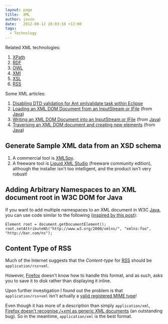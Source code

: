 ```yaml
---
layout: page
title:  XML
author: jevon
date:   2012-08-12 20:03:18 +12:00
tags:
  - Technology
---
```


Related XML technologies:

1. [XPath](xpath.md)
1. [RDF](rdf.md)
1. [OWL](owl.md)
1. [XMI](xmi.md)
1. [XSL](xsl.md)
1. [RSS](rss.md)

Some XML articles:

1. [Disabling DTD validation for Ant xmlvalidate task within Eclipse](disabling-dtd-validation-for-ant-xmlvalidate-task-within-eclipse.md)
1. <a href="http://code.google.com/p/iaml/source/browse/branches/2008-11-versioning/org.openiaml.model.diagram.custom/src/org/openiaml/model/diagram/custom/actions/MigrateModelAction.java?spec=svn337&r=337#189">Loading an XML DOM Document from an InputStream or IFile</a> (from [Java](java.md))
1. <a href="http://code.google.com/p/iaml/source/browse/branches/2008-11-versioning/org.openiaml.model.diagram.custom/src/org/openiaml/model/diagram/custom/migrate/Migrate0To1.java?spec=svn337&r=337#72">Writing an XML DOM Document into an InputStream or IFile</a> (from [Java](java.md))
1. <a href="http://code.google.com/p/iaml/source/browse/branches/2008-11-versioning/org.openiaml.model.diagram.custom/src/org/openiaml/model/diagram/custom/migrate/Migrate0To1.java?spec=svn337&r=337#192">Traversing an XML DOM document and creating new elements</a> (from [Java](java.md))

## Generate Sample XML data from an XSD schema

1. A commercial tool is [XMLSpy](xmlspy.md).
1. A freeware tool is <a href="http://www.liquid-technologies.com/Product_XmlStudio_Features.aspx">Liquid XML Studio</a> (freeware community edition), although the installer isn't too intelligent, and the product isn't very robust!

## Adding Arbitrary Namespaces to an XML document root in W3C DOM for Java

If you want to add multiple namespaces to an XML document in W3C [Java](java.md), you can use code similar to the following (<a href="http://techxplorer.com/2010/01/07/creating-an-xml-document-in-java-with-multiple-namespaces/">inspired by this post</a>):

```
Element root = document.getDocumentElement();
root.setAttributeNS("http://www.w3.org/2000/xmlns/", "xmlns:foo", "http://bar.com/ns");
```

## Content Type of RSS
Much of the Internet suggests that the _Content-type_ for [RSS](rss.md) should be `application/rss+xml`.

However, [Firefox](firefox.md) doesn't know how to handle this format, and as such, asks you to save it to disk rather than displaying it inline.

Upon further investigation I found out the problem is that `application/rss+xml` isn't actually a <a href="http://www.iana.org/assignments/media-types/index.html">valid registered MIME type</a>!

Even though it has more of a description than simply `application/xml`, <a href="https://bugzilla.mozilla.org/show_bug.cgi?id=155730">Firefox doesn't recognise */*+xml as generic XML documents</a> (an outstanding bug). So in the meantime, `application/xml` is the best format.

